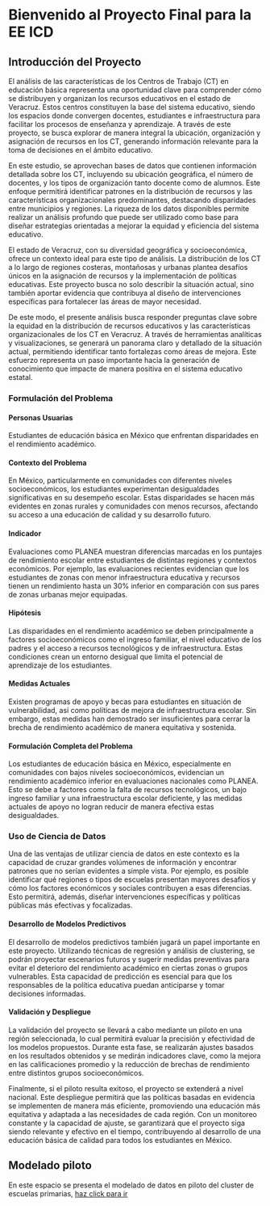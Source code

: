# Bienvenido al Proyecto Final para la EE ICD

## Introducción del Proyecto

El análisis de las características de los Centros de Trabajo (CT) en educación básica representa una oportunidad clave para comprender cómo se distribuyen y organizan los recursos educativos en el estado de Veracruz. Estos centros constituyen la base del sistema educativo, siendo los espacios donde convergen docentes, estudiantes e infraestructura para facilitar los procesos de enseñanza y aprendizaje. A través de este proyecto, se busca explorar de manera integral la ubicación, organización y asignación de recursos en los CT, generando información relevante para la toma de decisiones en el ámbito educativo.

En este estudio, se aprovechan bases de datos que contienen información detallada sobre los CT, incluyendo su ubicación geográfica, el número de docentes, y los tipos de organización tanto docente como de alumnos. Este enfoque permitirá identificar patrones en la distribución de recursos y las características organizacionales predominantes, destacando disparidades entre municipios y regiones. La riqueza de los datos disponibles permite realizar un análisis profundo que puede ser utilizado como base para diseñar estrategias orientadas a mejorar la equidad y eficiencia del sistema educativo.

El estado de Veracruz, con su diversidad geográfica y socioeconómica, ofrece un contexto ideal para este tipo de análisis. La distribución de los CT a lo largo de regiones costeras, montañosas y urbanas plantea desafíos únicos en la asignación de recursos y la implementación de políticas educativas. Este proyecto busca no solo describir la situación actual, sino también aportar evidencia que contribuya al diseño de intervenciones específicas para fortalecer las áreas de mayor necesidad.

De este modo, el presente análisis busca responder preguntas clave sobre la equidad en la distribución de recursos educativos y las características organizacionales de los CT en Veracruz. A través de herramientas analíticas y visualizaciones, se generará un panorama claro y detallado de la situación actual, permitiendo identificar tanto fortalezas como áreas de mejora. Este esfuerzo representa un paso importante hacia la generación de conocimiento que impacte de manera positiva en el sistema educativo estatal.

### Formulación del Problema

#### Personas Usuarias

Estudiantes de educación básica en México que enfrentan disparidades en el rendimiento académico.

#### Contexto del Problema

En México, particularmente en comunidades con diferentes niveles socioeconómicos, los estudiantes experimentan desigualdades significativas en su desempeño escolar. Estas disparidades se hacen más evidentes en zonas rurales y comunidades con menos recursos, afectando su acceso a una educación de calidad y su desarrollo futuro.

#### Indicador

Evaluaciones como PLANEA muestran diferencias marcadas en los puntajes de rendimiento escolar entre estudiantes de distintas regiones y contextos económicos. Por ejemplo, las evaluaciones recientes evidencian que los estudiantes de zonas con menor infraestructura educativa y recursos tienen un rendimiento hasta un 30% inferior en comparación con sus pares de zonas urbanas mejor equipadas.

#### Hipótesis

Las disparidades en el rendimiento académico se deben principalmente a factores socioeconómicos como el ingreso familiar, el nivel educativo de los padres y el acceso a recursos tecnológicos y de infraestructura. Estas condiciones crean un entorno desigual que limita el potencial de aprendizaje de los estudiantes.

#### Medidas Actuales

Existen programas de apoyo y becas para estudiantes en situación de vulnerabilidad, así como políticas de mejora de infraestructura escolar. Sin embargo, estas medidas han demostrado ser insuficientes para cerrar la brecha de rendimiento académico de manera equitativa y sostenida.

#### Formulación Completa del Problema

Los estudiantes de educación básica en México, especialmente en comunidades con bajos niveles socioeconómicos, evidencian un rendimiento académico inferior en evaluaciones nacionales como PLANEA. Esto se debe a factores como la falta de recursos tecnológicos, un bajo ingreso familiar y una infraestructura escolar deficiente, y las medidas actuales de apoyo no logran reducir de manera efectiva estas desigualdades.

### Uso de Ciencia de Datos

Una de las ventajas de utilizar ciencia de datos en este contexto es la capacidad de cruzar grandes volúmenes de información y encontrar patrones que no serían evidentes a simple vista. Por ejemplo, es posible identificar qué regiones o tipos de escuelas presentan mayores desafíos y cómo los factores económicos y sociales contribuyen a esas diferencias. Esto permitirá, además, diseñar intervenciones específicas y políticas públicas más efectivas y focalizadas.

#### Desarrollo de Modelos Predictivos

El desarrollo de modelos predictivos también jugará un papel importante en este proyecto. Utilizando técnicas de regresión y análisis de clustering, se podrán proyectar escenarios futuros y sugerir medidas preventivas para evitar el deterioro del rendimiento académico en ciertas zonas o grupos vulnerables. Esta capacidad de predicción es esencial para que los responsables de la política educativa puedan anticiparse y tomar decisiones informadas.

#### Validación y Despliegue

La validación del proyecto se llevará a cabo mediante un piloto en una región seleccionada, lo cual permitirá evaluar la precisión y efectividad de los modelos propuestos. Durante esta fase, se realizarán ajustes basados en los resultados obtenidos y se medirán indicadores clave, como la mejora en las calificaciones promedio y la reducción de brechas de rendimiento entre distintos grupos socioeconómicos.

Finalmente, si el piloto resulta exitoso, el proyecto se extenderá a nivel nacional. Este despliegue permitirá que las políticas basadas en evidencia se implementen de manera más eficiente, promoviendo una educación más equitativa y adaptada a las necesidades de cada región. Con un monitoreo constante y la capacidad de ajuste, se garantizará que el proyecto siga siendo relevante y efectivo en el tiempo, contribuyendo al desarrollo de una educación básica de calidad para todos los estudiantes en México.

## Modelado piloto
En este espacio se presenta el modelado de datos en piloto del cluster de escuelas primarias, [haz click para ir](https://jlso1o.github.io/datascience/proyectocd/mapa_geoposicion_cluster.html)
